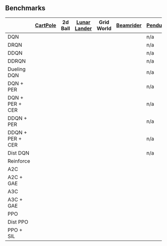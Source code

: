 ## Benchmarks


|  | [CartPole](https://gym.openai.com/envs/CartPole-v0/) | 2d Ball | [Lunar Lander](https://gym.openai.com/envs/LunarLander-v2/) | Grid World | [Beamrider](https://gym.openai.com/envs/BeamRider-v0/)| [Pendulum](https://gym.openai.com/envs/Pendulum-v0/) | [Acrobot](https://gym.openai.com/envs/Acrobot-v1/) | [Half Cheetah](https://gym.openai.com/envs/HalfCheetah-v2/) | [Ant](https://gym.openai.com/envs/Ant-v2/)
|------------|--|--|--|--|--|--|--|--|--|
| DQN | | | | | | n/a | n/a | n/a | n/a |
| DRQN | | | | | | n/a | n/a | n/a | n/a |
| DDQN | | | | | | n/a | n/a | n/a | n/a |
| DDRQN | | | | | | n/a | n/a | n/a | n/a |
| Dueling DQN | | | | | | n/a | n/a | n/a | n/a |
| DQN + PER | | | | | | n/a | n/a | n/a | n/a |
| DQN + PER + CER | | | | | | n/a | n/a | n/a | n/a |
| DDQN + PER | | | | | | n/a | n/a | n/a | n/a |
| DDQN + PER + CER | | | | | | n/a | n/a | n/a | n/a |
| Dist DQN | | | | | | n/a | n/a | n/a | n/a |
| Reinforce | | | | | | | | | |
| A2C | | | | | | | | | |
| A2C + GAE | | | | | | | | | |
| A3C | | | | | | | | | |
| A3C + GAE | | | | | | | | | |
| PPO | | | | | | | | | |
| Dist PPO | | | | | | | | | |
| PPO + SIL | | | | | | | | | ||
